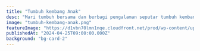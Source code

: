 ```yaml
---
title: "Tumbuh kembang Anak"
desc: "Mari tumbuh bersama dan berbagi pengalaman seputar tumbuh kembang anak"
image: "tumbuh-kembang-anak.png"
featureImage: "https://d1vbn70lmn1nqe.cloudfront.net/prod/wp-content/uploads/2022/09/02033835/Ibu-Ini-Cara-Membuat-Bayi-Sendawa-yang-Aman-dan-Efektif.jpg.webp"
publishedAt: "2024-04-25T09:00:00.000Z"
background: "bg-card-2"
---
```

